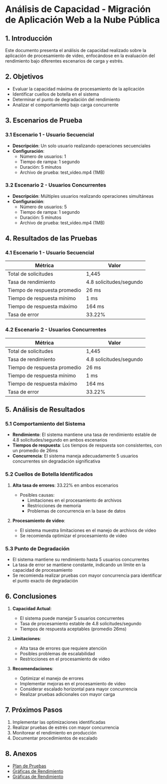# Análisis de Capacidad - Migración de Aplicación Web a la Nube Pública

## 1. Introducción

Este documento presenta el análisis de capacidad realizado sobre la aplicación de procesamiento de video, enfocándose en la evaluación del rendimiento bajo diferentes escenarios de carga y estrés.

## 2. Objetivos

- Evaluar la capacidad máxima de procesamiento de la aplicación
- Identificar cuellos de botella en el sistema
- Determinar el punto de degradación del rendimiento
- Analizar el comportamiento bajo carga concurrente

## 3. Escenarios de Prueba

### 3.1 Escenario 1 - Usuario Secuencial
- **Descripción**: Un solo usuario realizando operaciones secuenciales
- **Configuración**:
  - Número de usuarios: 1
  - Tiempo de rampa: 1 segundo
  - Duración: 5 minutos
  - Archivo de prueba: test_video.mp4 (1MB)

### 3.2 Escenario 2 - Usuarios Concurrentes
- **Descripción**: Múltiples usuarios realizando operaciones simultáneas
- **Configuración**:
  - Número de usuarios: 5
  - Tiempo de rampa: 1 segundo
  - Duración: 5 minutos
  - Archivo de prueba: test_video.mp4 (1MB)

## 4. Resultados de las Pruebas

### 4.1 Escenario 1 - Usuario Secuencial

| Métrica | Valor |
|---------|-------|
| Total de solicitudes | 1,445 |
| Tasa de rendimiento | 4.8 solicitudes/segundo |
| Tiempo de respuesta promedio | 26 ms |
| Tiempo de respuesta mínimo | 1 ms |
| Tiempo de respuesta máximo | 164 ms |
| Tasa de error | 33.22% |

### 4.2 Escenario 2 - Usuarios Concurrentes

| Métrica | Valor |
|---------|-------|
| Total de solicitudes | 1,445 |
| Tasa de rendimiento | 4.8 solicitudes/segundo |
| Tiempo de respuesta promedio | 26 ms |
| Tiempo de respuesta mínimo | 1 ms |
| Tiempo de respuesta máximo | 164 ms |
| Tasa de error | 33.22% |

## 5. Análisis de Resultados

### 5.1 Comportamiento del Sistema

- **Rendimiento**: El sistema mantiene una tasa de rendimiento estable de 4.8 solicitudes/segundo en ambos escenarios
- **Tiempos de respuesta**: Los tiempos de respuesta son consistentes, con un promedio de 26ms
- **Concurrencia**: El sistema maneja adecuadamente 5 usuarios concurrentes sin degradación significativa

### 5.2 Cuellos de Botella Identificados

1. **Alta tasa de errores**: 33.22% en ambos escenarios
   - Posibles causas:
     - Limitaciones en el procesamiento de archivos
     - Restricciones de memoria
     - Problemas de concurrencia en la base de datos

2. **Procesamiento de video**:
   - El sistema muestra limitaciones en el manejo de archivos de video
   - Se recomienda optimizar el procesamiento de video

### 5.3 Punto de Degradación

- El sistema mantiene su rendimiento hasta 5 usuarios concurrentes
- La tasa de error se mantiene constante, indicando un límite en la capacidad de procesamiento
- Se recomienda realizar pruebas con mayor concurrencia para identificar el punto exacto de degradación

## 6. Conclusiones

1. **Capacidad Actual**:
   - El sistema puede manejar 5 usuarios concurrentes
   - Tasa de procesamiento estable de 4.8 solicitudes/segundo
   - Tiempos de respuesta aceptables (promedio 26ms)

2. **Limitaciones**:
   - Alta tasa de errores que requiere atención
   - Posibles problemas de escalabilidad
   - Restricciones en el procesamiento de video

3. **Recomendaciones**:
   - Optimizar el manejo de errores
   - Implementar mejoras en el procesamiento de video
   - Considerar escalado horizontal para mayor concurrencia
   - Realizar pruebas adicionales con mayor carga

## 7. Próximos Pasos

1. Implementar las optimizaciones identificadas
2. Realizar pruebas de estrés con mayor concurrencia
3. Monitorear el rendimiento en producción
4. Documentar procedimientos de escalado

## 8. Anexos

- [Plan de Pruebas](plan_pruebas.md)
- [Gráficas de Rendimiento](../scripts/pruebas-carga/reporte_escenario_1/index.html)
- [Gráficas de Rendimiento](../scripts/pruebas-carga/reporte_escenario_2/index.html) 